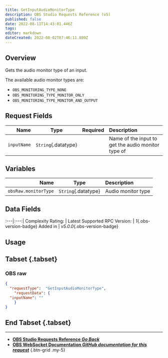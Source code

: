 ```yaml
---
title: GetInputAudioMonitorType
description: OBS Studio Requests Reference (v5)
published: false
date: 2022-08-11T14:43:01.446Z
tags: 
editor: markdown
dateCreated: 2022-08-02T07:46:11.809Z
---
```


## Overview
Gets the audio monitor type of an input.

The available audio monitor types are:

* `OBS_MONITORING_TYPE_NONE`
* `OBS_MONITORING_TYPE_MONITOR_ONLY`
* `OBS_MONITORING_TYPE_MONITOR_AND_OUTPUT`

## Request Fields
Name | Type | Required| Description |
----:|:----:|:-------:|:------------|
`inputName` | `String`{.datatype} | <i class="mdi mdi-check-bold"></i> | Name of the input to get the audio monitor type of

## Variables
Name | Type | Description | 
----:|:---------:|:------------|
`obsRaw.monitorType` | `String`{.datatype} | Audio monitor type

## Data Fields
:---|:---:|
Complexity Rating: | <span class="stars stars--2"></span>
Latest Supported RPC Version: | *1*{.obs-version-badge}
Added in | *v5.0.0*{.obs-version-badge}

## Usage
## Tabset {.tabset}
### OBS raw
```json
{
  "requestType":  "GetInputAudioMonitorType",
	"requestData": {	
  "inputName": ""
	}
}
```
## End Tabset {.tabset}

---

- [<i class="mdi mdi-chevron-left"></i>**OBS Studio Requests Reference *Go Back***](/en/Broadcasters/OBS/Requests)
- [<i class="mdi mdi-github"></i> **OBS WebSocket Documentation *GitHub documentation for this request***](https://github.com/obsproject/obs-websocket/blob/master/docs/generated/protocol.md#getinputaudiomonitortype)
{.btn-grid .my-5}